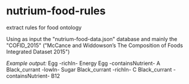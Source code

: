 # nutrium-food-rules
extract rules for food ontology

Using as input the "nutrium-food-data.json" database and mainly the "COFID_2015" ("McCance and Widdowson’s The Composition of Foods Integrated Dataset 2015")

*Example output:*
Egg -richIn- Energy
Egg -containsNutrient- A
Black_currant -lowIn- Sugar
Black_currant -richIn- C
Black_currant -containsNutrient- B12
